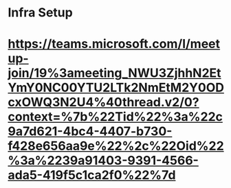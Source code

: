 # Infra Setup
# https://teams.microsoft.com/l/meetup-join/19%3ameeting_NWU3ZjhhN2EtYmY0NC00YTU2LTk2NmEtM2Y0ODcxOWQ3N2U4%40thread.v2/0?context=%7b%22Tid%22%3a%22c9a7d621-4bc4-4407-b730-f428e656aa9e%22%2c%22Oid%22%3a%2239a91403-9391-4566-ada5-419f5c1ca2f0%22%7d
